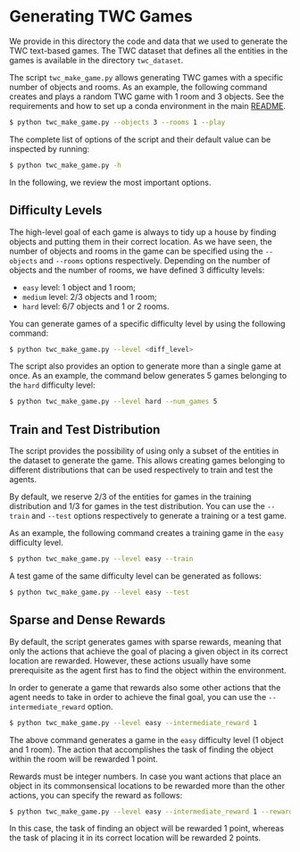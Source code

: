 # Generating TWC Games

We provide in this directory the code and data that we used to generate the TWC text-based games.
The TWC dataset that defines all the entities in the games is available in the directory ```twc_dataset```.

The script ```twc_make_game.py``` allows generating TWC games with a specific number of objects and rooms.
As an example, the following command creates and plays a random TWC game with 1 room and 3 objects.
See the requirements and how to set up a conda environment in the main [README](../).

```bash
$ python twc_make_game.py --objects 3 --rooms 1 --play
```
The complete list of options of the script and their default value can be inspected by running:
```bash
$ python twc_make_game.py -h
```

In the following, we review the most important options.

## Difficulty Levels
The high-level goal of each game is always to tidy up a house by finding objects
and putting them in their correct location. As we have seen, the number of objects and rooms in the game
can be specified using the ```--objects``` and ```--rooms``` options respectively.
Depending on the number of objects and the number of rooms, we have defined 3 difficulty levels:

* ```easy``` level: 1 object and 1 room;
* ```medium``` level: 2/3 objects and 1 room;
* ```hard``` level: 6/7 objects and 1 or 2 rooms.

You can generate games of a specific difficulty level by using the following command:
```bash
$ python twc_make_game.py --level <diff_level>
```
The script also provides an option to generate more than a single game at once.
As an example, the command below generates 5 games
belonging to the ```hard``` difficulty level:
```bash
$ python twc_make_game.py --level hard --num_games 5
```

## Train and Test Distribution

The script provides the possibility of using only a subset of the entities in the dataset to generate the game.
This allows creating games belonging to different distributions that can be used respectively to train and test
the agents.

By default, we reserve 2/3 of the entities for games in the training distribution and 1/3 for games in the test
distribution. You can use the ```--train``` and ```--test``` options respectively to generate a training or a
test game.

As an example, the following command creates a training game in the ```easy``` difficulty level.

```bash
$ python twc_make_game.py --level easy --train
```

A test game of the same difficulty level can be generated as follows:
```bash
$ python twc_make_game.py --level easy --test
```


## Sparse and Dense Rewards
By default, the script generates games with sparse rewards, meaning that only the actions that achieve the goal of
placing a given object in its correct location are rewarded. However, these actions usually have some prerequisite
as the agent first has to find the object within the environment.

In order to generate a game that rewards also some other actions that the agent needs to take in order to achieve
the final goal, you can use the ```--intermediate_reward``` option.

```bash
$ python twc_make_game.py --level easy --intermediate_reward 1
```

The above command generates a game in the ```easy``` difficulty level (1 object and 1 room).
The action that accomplishes the task of finding the object within the room will be rewarded 1 point. 

Rewards must be integer numbers. In case you want actions that place an object in its commonsensical locations to
be rewarded more than the other actions, you can specify the reward as follows:

```bash
$ python twc_make_game.py --level easy --intermediate_reward 1 --reward 2
```

In this case, the task of finding an object will be rewarded 1 point, whereas the task of placing it in its correct
location will be rewarded 2 points.